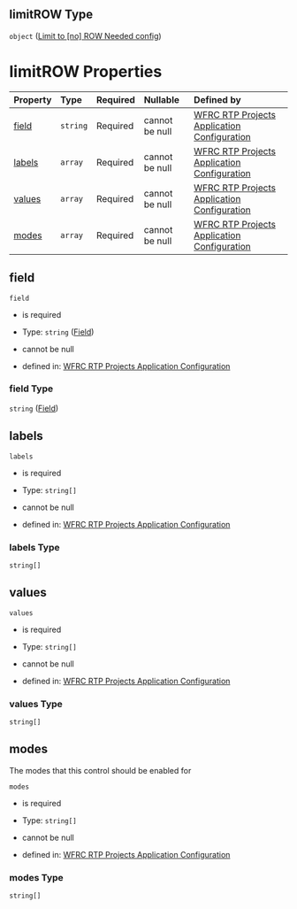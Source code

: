 ## limitROW Type

`object` ([Limit to \[no\] ROW Needed config](config-definitions-limitcontrol.md))

# limitROW Properties

| Property          | Type     | Required | Nullable       | Defined by                                                                                                                                                                               |
| :---------------- | :------- | :------- | :------------- | :--------------------------------------------------------------------------------------------------------------------------------------------------------------------------------------- |
| [field](#field)   | `string` | Required | cannot be null | [WFRC RTP Projects Application Configuration](config-definitions-limitcontrol-properties-field.md "https://wfrc.org/??/config.schema.json#/definitions/limitControl/properties/field")   |
| [labels](#labels) | `array`  | Required | cannot be null | [WFRC RTP Projects Application Configuration](config-definitions-limitcontrol-properties-label.md "https://wfrc.org/??/config.schema.json#/definitions/limitControl/properties/labels")  |
| [values](#values) | `array`  | Required | cannot be null | [WFRC RTP Projects Application Configuration](config-definitions-limitcontrol-properties-values.md "https://wfrc.org/??/config.schema.json#/definitions/limitControl/properties/values") |
| [modes](#modes)   | `array`  | Required | cannot be null | [WFRC RTP Projects Application Configuration](config-definitions-limitcontrol-properties-modes.md "https://wfrc.org/??/config.schema.json#/definitions/limitControl/properties/modes")   |

## field



`field`

*   is required

*   Type: `string` ([Field](config-definitions-limitcontrol-properties-field.md))

*   cannot be null

*   defined in: [WFRC RTP Projects Application Configuration](config-definitions-limitcontrol-properties-field.md "https://wfrc.org/??/config.schema.json#/definitions/limitControl/properties/field")

### field Type

`string` ([Field](config-definitions-limitcontrol-properties-field.md))

## labels



`labels`

*   is required

*   Type: `string[]`

*   cannot be null

*   defined in: [WFRC RTP Projects Application Configuration](config-definitions-limitcontrol-properties-label.md "https://wfrc.org/??/config.schema.json#/definitions/limitControl/properties/labels")

### labels Type

`string[]`

## values



`values`

*   is required

*   Type: `string[]`

*   cannot be null

*   defined in: [WFRC RTP Projects Application Configuration](config-definitions-limitcontrol-properties-values.md "https://wfrc.org/??/config.schema.json#/definitions/limitControl/properties/values")

### values Type

`string[]`

## modes

The modes that this control should be enabled for

`modes`

*   is required

*   Type: `string[]`

*   cannot be null

*   defined in: [WFRC RTP Projects Application Configuration](config-definitions-limitcontrol-properties-modes.md "https://wfrc.org/??/config.schema.json#/definitions/limitControl/properties/modes")

### modes Type

`string[]`
